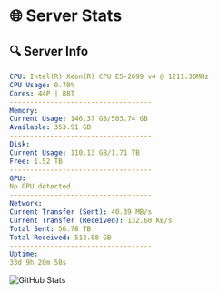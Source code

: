 # 🌐 Server Stats
## 🔍 Server Info
```yaml
CPU: Intel(R) Xeon(R) CPU E5-2699 v4 @ 1211.30MHz
CPU Usage: 0.70%
Cores: 44P | 88T
-----------------------------------
Memory:
Current Usage: 146.37 GB/503.74 GB
Available: 353.91 GB
-----------------------------------
Disk:
Current Usage: 110.13 GB/1.71 TB
Free: 1.52 TB
-----------------------------------
GPU:
No GPU detected
-----------------------------------
Network:
Current Transfer (Sent): 40.39 MB/s
Current Transfer (Received): 132.60 KB/s
Total Sent: 56.78 TB
Total Received: 512.08 GB
-----------------------------------
Uptime:
33d 9h 20m 58s
```
![GitHub Stats](https://img.shields.io/badge/Updated-2025-04-10_06:43:47-blue)